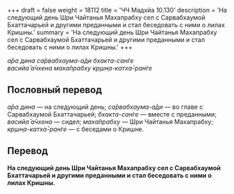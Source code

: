 +++
draft = false
weight = 18112
title = 'ЧЧ Мадхйа 10.130'
description = 'На следующий день Шри Чайтанья Махапрабху сел с Сарвабхаумой Бхаттачарьей и другими преданными и стал беседовать с ними о лилах Кришны.'
summary = 'На следующий день Шри Чайтанья Махапрабху сел с Сарвабхаумой Бхаттачарьей и другими преданными и стал беседовать с ними о лилах Кришны.'
+++

_а̄ра дина са̄рвабхаума-а̄ди бхакта-сан̇ге  
васийа̄ а̄чхена маха̄прабху кр̣шн̣а-катха̄-ран̇ге_

## Пословный перевод

_а̄ра_ _дина_ — на следующий день; _са̄рвабхаума_\-_а̄ди_ — во главе с Сарвабхаумой Бхаттачарьей; _бхакта_\-_сан̇ге_ — вместе с преданными; _васийа̄_ _а̄чхена_ — сидел; _маха̄прабху_ — Шри Чайтанья Махапрабху; _кр̣шн̣а_\-_катха̄_\-_ран̇ге_ — с беседами о Кришне.

## Перевод

**На следующий день Шри Чайтанья Махапрабху сел с Сарвабхаумой Бхаттачарьей и другими преданными и стал беседовать с ними о лилах Кришны.**
